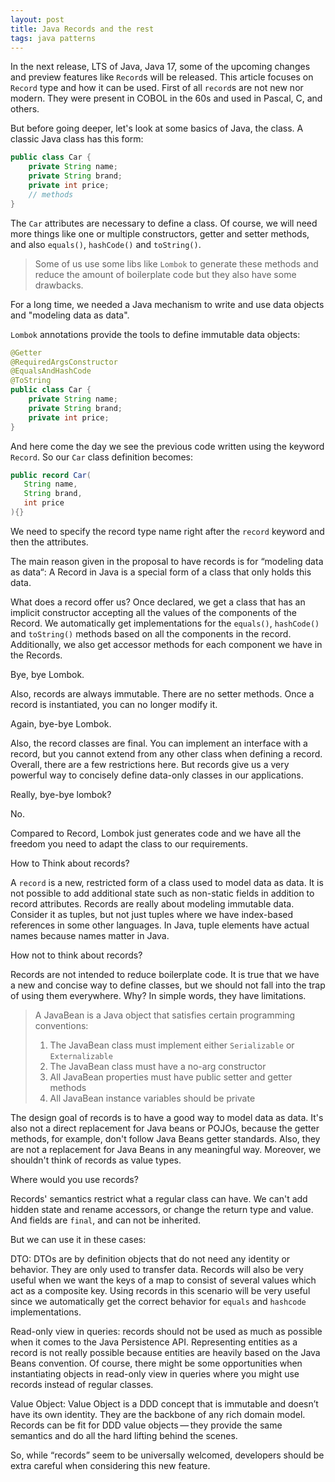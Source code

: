 ```yaml
---
layout: post
title: Java Records and the rest
tags: java patterns 
---
```


In the next release, LTS of Java, Java 17, some of the upcoming changes and preview features like `Record`s will be released. This article focuses on `Record` type and how it can be used. First of all `record`s are not new nor modern. They were present in COBOL in the 60s and used in Pascal, C, and others.

But before going deeper, let's look at some basics of Java, the class. A classic Java class has this form:

```java
public class Car {
    private String name;
    private String brand;
    private int price;
    // methods
}
```

The `Car` attributes are necessary to define a class. Of course, we will need more things like one or multiple constructors, getter and setter methods, and also `equals()`, `hashCode()` and `toString()`.

> Some of us use some libs like `Lombok` to generate these methods and reduce the amount of boilerplate code but they also have some drawbacks.

For a long time, we needed a Java mechanism to write and use data objects and "modeling data as data".

`Lombok` annotations provide the tools to define immutable data objects:

```java
@Getter
@RequiredArgsConstructor
@EqualsAndHashCode
@ToString
public class Car {
    private String name;
    private String brand;
    private int price;
}
```

And here come the day we see the previous code written using the keyword `Record`. So our `Car` class definition becomes:

```java
public record Car(
   String name,
   String brand,
   int price
){}
```

We need to specify the record type name right after the `record` keyword and then the attributes.

The main reason given in the proposal to have records is for “modeling data as data“: A Record in Java is a special form of a class that only holds this data.

What does a record offer us? Once declared, we get a class that has an implicit constructor accepting all the values of the components of the Record. We automatically get implementations for the `equals()`, `hashCode()` and `toString()` methods based on all the components in the record. Additionally, we also get accessor methods for each component we have in the Records.

Bye, bye Lombok. 

Also, records are always immutable. There are no setter methods. Once a record is instantiated, you can no longer modify it.

Again, bye-bye Lombok.

Also, the record classes are final. You can implement an interface with a record, but you cannot extend from any other class when defining a record. Overall, there are a few restrictions here. But records give us a very powerful way to concisely define data-only classes in our applications.

Really, bye-bye lombok?

No. 

Compared to Record, Lombok just generates code and we have all the freedom you need to adapt the class to our requirements.

How to Think about records?

A `record` is a new, restricted form of a class used to model data as data. It is not possible to add additional state such as non-static fields in addition to record attributes. Records are really about modeling immutable data. Consider it as tuples, but not just tuples where we have index-based references in some other languages. In Java, tuple elements have actual names because names matter in Java.

How not to think about records?

Records are not intended to reduce boilerplate code. It is true that we have a new and concise way to define classes, but we should not fall into the trap of using them everywhere. Why? In simple words, they have limitations.

> A JavaBean is a Java object that satisfies certain programming conventions:
>
> 1. The JavaBean class must implement either `Serializable` or `Externalizable`
> 2. The JavaBean class must have a no-arg constructor
> 3. All JavaBean properties must have public setter and getter methods
> 4. All JavaBean instance variables should be private

The design goal of records is to have a good way to model data as data. It's also not a direct replacement for Java beans or POJOs, because the getter methods, for example, don't follow Java Beans getter standards. Also, they are not a replacement for Java Beans in any meaningful way. Moreover, we shouldn't think of records as value types.

Where would you use records?

Records' semantics restrict what a regular class can have. We can't add hidden state and rename accessors, or change the return type and value. And fields are `final`, and can not be inherited.

But we can use it in these cases:

DTO: DTOs are by definition objects that do not need any identity or behavior. They are only used to transfer data. Records will also be very useful when we want the keys of a map to consist of several values which act as a composite key. Using records in this scenario will be very useful since we automatically get the correct behavior for `equals` and `hashcode` implementations.

Read-only view in queries: records should not be used as much as possible when it comes to the Java Persistence API. Representing entities as a record is not really possible because entities are heavily based on the Java Beans convention. Of course, there might be some opportunities when instantiating objects in read-only view in queries where you might use records instead of regular classes.

Value Object: Value Object is a DDD concept that is immutable and doesn’t have its own identity. They are the backbone of any rich domain model. Records can be fit for DDD value objects — they provide the same semantics and do all the hard lifting behind the scenes.

So, while “records” seem to be universally welcomed, developers should be extra careful when considering this new feature.
